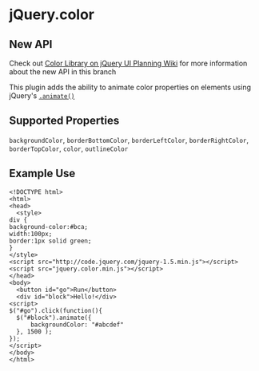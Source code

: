 jQuery.color
=======
New API
-------------
Check out [Color Library on jQuery UI Planning Wiki](http://wiki.jqueryui.com/w/page/12137744/Color-Library) for more information about the new API in this branch

This plugin adds the ability to animate color properties on elements using jQuery's [`.animate()`](http://api.jquery.com/animate)

Supported Properties
-------
`backgroundColor`, `borderBottomColor`, `borderLeftColor`, `borderRightColor`, `borderTopColor`, `color`, `outlineColor`

Example Use
-------

    <!DOCTYPE html>
    <html>
    <head>
      <style>
    div {
    background-color:#bca;
    width:100px;
    border:1px solid green;
    }
    </style>
    <script src="http://code.jquery.com/jquery-1.5.min.js"></script>
    <script src="jquery.color.min.js"></script>
    </head>
    <body>
      <button id="go">Run</button>
      <div id="block">Hello!</div>
    <script>
    $("#go").click(function(){
      $("#block").animate({
          backgroundColor: "#abcdef"
      }, 1500 );
    });
    </script>
    </body>
    </html>
